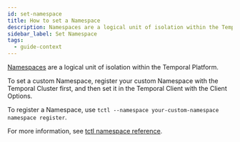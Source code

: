 ```yaml
---
id: set-namespace
title: How to set a Namespace
description: Namespaces are a logical unit of isolation within the Temporal Platform
sidebar_label: Set Namespace
tags:
  - guide-context
---
```


[Namespaces](/concepts/what-is-a-namespace) are a logical unit of isolation within the Temporal Platform.

To set a custom Namespace, register your custom Namespace with the Temporal Cluster first, and then set it in the Temporal Client with the Client Options.

To register a Namespace, use `tctl --namespace your-custom-namespace namespace register`.

For more information, see [tctl namespace reference](/tctl/namespace/register).
